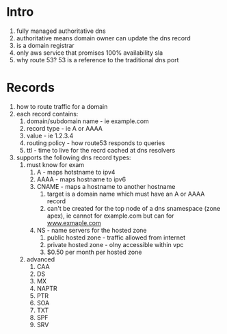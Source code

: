 # Intro
1. fully managed authoritative dns
1. authoritative means domain owner can update the dns record
1. is a domain registrar
1. only aws service that promises 100% availability sla
1. why route 53? 53 is a reference to the traditional dns port

# Records
1. how to route traffic for a domain
1. each record contains:
    1. domain/subdomain name - ie example.com
    1. record type - ie A or AAAA
    1. value - ie 1.2.3.4
    1. routing policy - how route53 responds to queries 
    1. ttl - time to live for the recrd cached at dns resolvers
1. supports the following dns record types:
    1. must know for exam
        1. A - maps hotstname to ipv4
        1. AAAA - maps hostname to ipv6
        1. CNAME - maps a hostname to another hostname
            1. target is a domain name which must have an A or AAAA record
            1. can't be created for the top node of a dns snamespace (zone apex), ie cannot for example.com but can for www.exmaple.com
        1. NS - name servers for the hosted zone
            1. public hosted zone - traffic allowed from internet
            1. private hosted zone - olny accessible within vpc
            1. $0.50 per month per hosted zone
    1. advanced
        1. CAA
        1. DS
        1. MX
        1. NAPTR
        1. PTR
        1. SOA
        1. TXT
        1. SPF
        1. SRV
